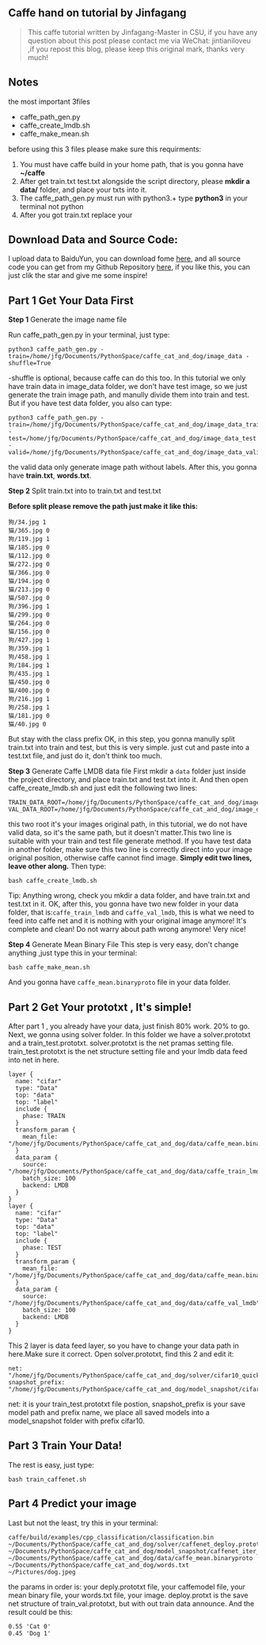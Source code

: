 ## Caffe hand on tutorial by Jinfagang

> This caffe tutorial written by Jinfagang-Master in CSU, if you have any question about this post please contact me via WeChat: jintianiloveu ,if you repost this blog, please keep this original mark, thanks very much!

## Notes
the most important 3files
* caffe_path_gen.py
* caffe_create_lmdb.sh
* caffe_make_mean.sh

before using this 3 files please make sure this requirments:
1. You must have caffe build in your home path, that is you gonna have **~/caffe**
2. After get train.txt test.txt alongside the script directory, please **mkdir a data/** folder, and place your txts into it.
3. The caffe_path_gen.py must run with python3.+ type **python3** in your terminal not python
4. After you got train.txt replace your

## Download Data and Source Code:
I upload data to BaiduYun, you can download fome [here](https://pan.baidu.com/s/1eRJcRVO), and all source code you can get from my Github Repository [here](https://github.com/jinfagang/CaffeHandsOn.git), if you like this, you can just clik the star and give me some inspire!

## Part 1 Get Your Data First

**Step 1** Generate the image name file

Run caffe_path_gen.py in your terminal, just type:
```
python3 caffe_path_gen.py -train=/home/jfg/Documents/PythonSpace/caffe_cat_and_dog/image_data -shuffle=True
```
-shuffle is optional, because caffe can do this too.
In this tutorial we only have train data in image_data folder, we don't have test image, so we just generate the train image path, and manully divide them into train and test. But if you have test data folder, you also can type:
```
python3 caffe_path_gen.py -train=/home/jfg/Documents/PythonSpace/caffe_cat_and_dog/image_data_train -test=/home/jfg/Documents/PythonSpace/caffe_cat_and_dog/image_data_test -valid=/home/jfg/Documents/PythonSpace/caffe_cat_and_dog/image_data_valid

```
the valid data only generate image path without labels.
After this, you gonna have **train.txt**, **words.txt**.

**Step 2** Split train.txt into to train.txt and test.txt

**Before split please remove the path just make it like this:**
```
狗/34.jpg 1
猫/365.jpg 0
狗/119.jpg 1
猫/185.jpg 0
猫/112.jpg 0
猫/272.jpg 0
猫/366.jpg 0
猫/194.jpg 0
猫/213.jpg 0
猫/507.jpg 0
狗/396.jpg 1
猫/299.jpg 0
猫/264.jpg 0
猫/156.jpg 0
狗/427.jpg 1
狗/359.jpg 1
狗/458.jpg 1
狗/184.jpg 1
狗/435.jpg 1
猫/450.jpg 0
猫/400.jpg 0
狗/216.jpg 1
狗/258.jpg 1
猫/181.jpg 0
猫/40.jpg 0
```
But stay with the class prefix
OK, in this step, you gonna manully split train.txt into train and test, but this is very simple. just cut and paste into a test.txt file, and just do it, don't think too much.

**Step 3** Generate Caffe LMDB data file
First mkdir a `data` folder just inside the project directory, and place train.txt and test.txt into it.
And then open caffe_create_lmdb.sh and just edit the following two lines:
```
TRAIN_DATA_ROOT=/home/jfg/Documents/PythonSpace/caffe_cat_and_dog/image_data/
VAL_DATA_ROOT=/home/jfg/Documents/PythonSpace/caffe_cat_and_dog/image_data/
```
this two root it's your images original path, in this tutorial, we do not have valid data, so it's the same path, but it doesn't matter.This two line is suitable with your train and test file generate method.
If you have test data in another folder, make sure this two line is correctly direct into your image original position, otherwise caffe cannot find image.
**Simply edit two lines, leave other along.**
Then type:
```
bash caffe_create_lmdb.sh
```
Tip: Anything wrong, check you mkdir a data folder, and have train.txt and test.txt in it.
OK, after this, you gonna have two new folder in your data folder, that is:`caffe_train_lmdb` and `caffe_val_lmdb`, this is what we need to feed into caffe net and it is nothing with your original image anymore! It's complete and clean! Do not warry about path wrong anymore! Very nice!

**Step 4** Generate Mean Binary File
This step is very easy, don't change anything ,just type this in your terminal:
```
bash caffe_make_mean.sh
```
And you gonna have `caffe_mean.binaryproto` file in your data folder.

## Part 2 Get Your prototxt , It's simple!

After part 1 , you already have your data, just finish 80% work. 20% to go. Next, we gonna using solver folder. In this folder we have a solver.prototxt and a train_test.prototxt.
solver.prototxt is the net pramas setting file.
train_test.prototxt is the net structure setting file and your lmdb data feed into net in here.
```
layer {
  name: "cifar"
  type: "Data"
  top: "data"
  top: "label"
  include {
    phase: TRAIN
  }
  transform_param {
    mean_file: "/home/jfg/Documents/PythonSpace/caffe_cat_and_dog/data/caffe_mean.binaryproto"
  }
  data_param {
    source: "/home/jfg/Documents/PythonSpace/caffe_cat_and_dog/data/caffe_train_lmdb"
    batch_size: 100
    backend: LMDB
  }
}
layer {
  name: "cifar"
  type: "Data"
  top: "data"
  top: "label"
  include {
    phase: TEST
  }
  transform_param {
    mean_file: "/home/jfg/Documents/PythonSpace/caffe_cat_and_dog/data/caffe_mean.binaryproto"
  }
  data_param {
    source: "/home/jfg/Documents/PythonSpace/caffe_cat_and_dog/data/caffe_val_lmdb"
    batch_size: 100
    backend: LMDB
  }
}
```
This 2 layer is data feed layer, so you have to change your data path in here.Make sure it correct.
Open solver.prototxt, find this 2 and edit it:
```
net: "/home/jfg/Documents/PythonSpace/caffe_cat_and_dog/solver/cifar10_quick_train_test.prototxt"
snapshot_prefix: "/home/jfg/Documents/PythonSpace/caffe_cat_and_dog/model_snapshot/cifar10"

```
net: it is your train_test.prototxt file postion, snapshot_prefix is your save model path and prefix name, we place all saved models into a model_snapshot folder with prefix cifar10.

## Part 3 Train Your Data!
The rest is easy, just type:
```
bash train_caffenet.sh

```

## Part 4 Predict your image
 Last but not the least, try this in your terminal:
 ```
 caffe/build/examples/cpp_classification/classification.bin ~/Documents/PythonSpace/caffe_cat_and_dog/solver/caffenet_deploy.prototxt ~/Documents/PythonSpace/caffe_cat_and_dog/model_snapshot/caffenet_iter_16315.caffemodel ~/Documents/PythonSpace/caffe_cat_and_dog/data/caffe_mean.binaryproto ~/Documents/PythonSpace/caffe_cat_and_dog/words.txt ~/Pictures/dog.jpeg
 ```
 the params in order is: your deply.prototxt file, your caffemodel file, your mean binary file, your words.txt file, your image.
 deploy.protxt is the save net structure of train_val.prototxt, but with out train data announce.
 And the result could be this:
 ```
 0.55 'Cat 0'
 0.45 'Dog 1'
 ```

